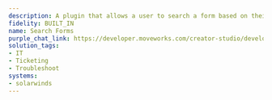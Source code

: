 ```yaml
---
description: A plugin that allows a user to search a form based on their query.
fidelity: BUILT_IN
name: Search Forms
purple_chat_link: https://developer.moveworks.com/creator-studio/developer-tools/purple-chat/?conversation=%7B%22startTimestamp%22%3A%2211%3A43+AM%22%2C%22messages%22%3A%5B%7B%22parts%22%3A%5B%7B%22richText%22%3A%22%3Cp%3Ecan+you+help+me+find+the+network+maintenance+request+form%3F%3C%2Fp%3E%22%7D%5D%2C%22role%22%3A%22user%22%7D%2C%7B%22parts%22%3A%5B%7B%22richText%22%3A%22%3Cp%3EHere%E2%80%99s+the+form+for+network+maintenance+requests.+It+includes+fields+for+server+details%2C+maintenance+window+preferences+and+troubleshooting+needs.%3C%2Fp%3E%22%7D%2C%7B%22apiBlock%22%3A%7B%22code%22%3A%22form_url%3A+https%3A%2F%2Fexample.com%2Fnetwork-maintenance-request-form%22%2C%22connectorName%22%3A%22solarwinds%22%2C%22title%22%3A%22Network+Maintenance+Request+Form%22%7D%7D%5D%2C%22role%22%3A%22assistant%22%7D%5D%7D
solution_tags:
- IT
- Ticketing
- Troubleshoot
systems:
- solarwinds
---
```

